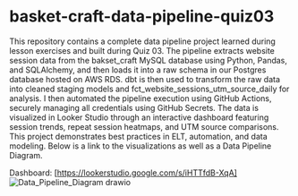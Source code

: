 # basket-craft-data-pipeline-quiz03

This repository contains a complete data pipeline project learned during lesson exercises and built during Quiz 03. The pipeline extracts website session data from the bakset_craft MySQL database using Python, Pandas, and SQLAlchemy, and then loads it into a raw schema in our Postgres database hosted on AWS RDS. dbt is then used to transform the raw data into cleaned staging models and fct_website_sessions_utm_source_daily for analysis. I then automated the pipeline execution using GitHub Actions, securely managing all credentials using GitHub Secrets. The data is visualized in Looker Studio through an interactive dashboard featuring session trends, repeat session heatmaps, and UTM source comparisons. This project demonstrates best practices in ELT, automation, and data modeling. Below is a link to the visualizations as well as a Data Pipeline Diagram.

Dashboard: [https://lookerstudio.google.com/s/iHTTfdB-XqA]
![Data_Pipeline_Diagram drawio](https://github.com/user-attachments/assets/382b7196-b2b3-4588-978f-17560dd2bb31)
